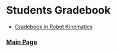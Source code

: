 # Students Gradebook

- [Gradebook in Robot Kinematics](https://vvv17-kinematics.github.io/gradebook)

### [Main Page](./README.md)
